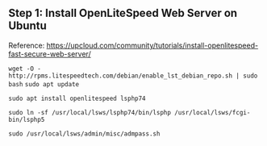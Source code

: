 ## Step 1: Install OpenLiteSpeed Web Server on Ubuntu

Reference: https://upcloud.com/community/tutorials/install-openlitespeed-fast-secure-web-server/

`wget -O - http://rpms.litespeedtech.com/debian/enable_lst_debian_repo.sh | sudo bash`
`sudo apt update`

`sudo apt install openlitespeed lsphp74`

`sudo ln -sf /usr/local/lsws/lsphp74/bin/lsphp /usr/local/lsws/fcgi-bin/lsphp5`

`sudo /usr/local/lsws/admin/misc/admpass.sh`

